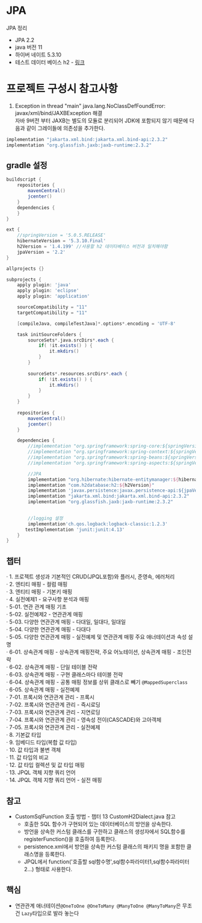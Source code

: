 # JPA

JPA 정리
* JPA 2.2
* java 버전 11
* 하이버 네이트 5.3.10
* 테스트 데이터 베이스 h2 - [링크](http://www.h2database.com/html/main.html)

# 프로젝트 구성시 참고사항
1. Exception in thread "main" java.lang.NoClassDefFoundError: javax/xml/bind/JAXBException 해결  
자바 9버전 부터 JAXB는 별도의 모듈로 분리되어 JDK에 포함되지 않기 때문에 다음과 같이 그레이들에 의존성을 추가한다.
```gradle
implementation "jakarta.xml.bind:jakarta.xml.bind-api:2.3.2"
implementation "org.glassfish.jaxb:jaxb-runtime:2.3.2"
```

## gradle 설정
```gradle
buildscript {
	repositories {
		mavenCentral()
		jcenter()
	}
	dependencies {
	}
}

ext {
    //springVersion = '5.0.5.RELEASE'
	hibernateVersion = '5.3.10.Final'
	h2Version = '1.4.199' //사용할 h2 데이타베이스 버전과 일치해야함 
	jpaVersion = '2.2'
}

allprojects {}

subprojects {
	apply plugin: 'java'
	apply plugin: 'eclipse'
	apply plugin: 'application'

	sourceCompatibility = "11"
	targetCompatibility = "11"

	[compileJava, compileTestJava]*.options*.encoding = 'UTF-8'

	task initSourceFolders {
		sourceSets*.java.srcDirs*.each {
			if( !it.exists() ) {
				it.mkdirs()
			}
		}
	 
		sourceSets*.resources.srcDirs*.each {
			if( !it.exists() ) {
				it.mkdirs()
			}
		}
	}
	
	repositories {
		mavenCentral()
		jcenter()
	}

	dependencies {
	    //implementation "org.springframework:spring-core:${springVersion}"
	    //implementation "org.springframework:spring-context:${springVersion}"
		//implementation "org.springframework:spring-beans:${springVersion}"
		//implementation "org.springframework:spring-aspects:${springVersion}"

		//JPA
		implementation "org.hibernate:hibernate-entitymanager:${hibernateVersion}"
		implementation "com.h2database:h2:${h2Version}"
		implementation 'javax.persistence:javax.persistence-api:${jpaVersion}'
		implementation "jakarta.xml.bind:jakarta.xml.bind-api:2.3.2"
    	implementation "org.glassfish.jaxb:jaxb-runtime:2.3.2"

	    
		//logging 설정 
		implementation'ch.qos.logback:logback-classic:1.2.3'
	   testImplementation 'junit:junit:4.13'
	}
}
```

## 챕터
· 1. 프로젝트 생성과 기본적인 CRUD(JPQL포함)와 플러시, 준영속, 에러처리  
· 2. 엔티티 매핑 - 컬럼 매핑  
· 3. 엔티티 매핑 - 기본키 매핑  
· 4. 실전예제1 - 요구사항 분석과 매핑  
· 5-01. 연관 관계 매핑 기초  
· 5-02. 실전예제2 - 연관관계 매핑  
· 5-03. 다양한 연관관계 매핑 - 다대일, 일대다, 일대일  
· 5-04. 다양한 연관관계 매핑 - 다대다  
· 5-05. 다양한 연관관계 매핑 - 실전예제 및 연관관계 매핑 주요 애너테이션과 속성 설명  
· 6-01. 상속관계 매핑 - 상속관계 매핑전략, 주요 어노테이션, 상속관계 매핑 - 조인전략  
· 6-02. 상속관계 매핑 - 단일 테이블 전략  
· 6-03. 상속관계 매핑 - 구현 클래스마다 테이블 전략  
· 6-04. 상속관계 매핑 - 공통 매핑 정보를 상위 클래스로 빼기 `@MappedSuperclass`  
· 6-05. 상속관계 매핑 - 실전예제  
· 7-01. 프록시와 연관관계 관리 - 프록시  
· 7-02. 프록시와 연관관계 관리 - 즉시로딩  
· 7-03. 프록시와 연관관계 관리 - 지연로딩  
· 7-04. 프록시와 연관관계 관리 - 영속성 전이(CASCADE)와 고아객체  
· 7-05. 프록시와 연관관계 관리 - 실전예제  
· 8. 기본값 타입  
· 9. 임베디드 타입(복합 값 타입)  
· 10. 값 타입과 불변 객체  
· 11. 값 타입의 비교  
· 12. 값 타입 컬렉션 및 값 타입 매핑  
· 13. JPQL 객체 지향 쿼리 언어  
· 14. JPQL 객체 지향 쿼리 언어 - 실전 매핑 

## 참고
 - CustomSqlFunction 호출 방법 - 챕터 13 CustomH2Dialect.java 참고
    - 호출한 SQL 함수가 구현되어 있는 데이터베이스의 방언을 상속한다.
    - 방언을 상속한 커스텀 클래스를 구한하고 클래스의 생성자에서 SQL함수를 registerFunction()을 호출하여 등록한다.
    - persistence.xml에서 방언을 상속한 커스텀 클래스의 패키지 명을 포함한 클래스명을 등록한다.
    - JPQL에서 function('호출할 sql함수명',sql함수파라미터1,sql함수파라미터2...) 형태로 사용한다.

## 핵심
 - 연관관계 애너테이션`@OneToOne @OneToMany @ManyToOne @ManyToMany`은 무조건 `Lazy`타입으로 발라 놓는다